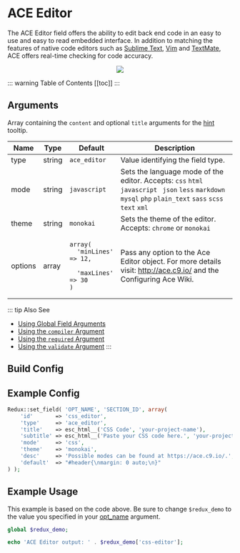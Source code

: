 # ACE Editor

The ACE Editor field offers the ability to edit back end code in an easy to use and easy to read embedded interface.  In 
addition to matching the features of native code editors such as [Sublime Text](https://www.sublimetext.com/), 
[Vim](http://www.vim.org) and [TextMate](http://macromates.com), ACE offers real-time checking for code accuracy.

<span style="display:block;text-align:center">![](./img/ace_editor.png)</span>

::: warning Table of Contents
[[toc]]
:::

## Arguments
Array containing the `content` and optional `title` arguments for the [hint](../configuration/fields/hints.md) tooltip.

|Name|Type|Default|Description|
|--- |--- |--- |--- |
|type|string|`ace_editor`|Value identifying the field type.|
|mode|string|`javascript`|Sets the language mode of the editor.  Accepts:  `css` `html` `javascript ` `json` `less` `markdown` `mysql` `php` `plain_text` `sass` `scss` `text` `xml`|
|theme|string|`monokai`|Sets the theme of the editor.  Accepts: `chrome` or `monokai`|
|options|array|<pre class="language-php codecopy-enabled"><code><span class="token keyword">array</span>(<br/>&nbsp;&nbsp;<span class="token single-quoted-string string">'minLines'</span> => <span class="token number">12</span>, <br/>&nbsp;&nbsp;<span class="token single-quoted-string string">'maxLines'</span> => <span class="token number">30</span><br/>)</code></pre>|Pass any option to the Ace Editor object. For more details visit: http://ace.c9.io/ and the Configuring Ace Wiki.|

::: tip Also See
- [Using Global Field Arguments](../configuration/fields/arguments.md)
- [Using the `compiler` Argument](../configuration/fields/compiler.md)
- [Using the `required` Argument](../configuration/fields/required.md)
- [Using the `validate` Argument](../configuration/fields/validate.md)
:::

## Build Config
<script>
import builder from './ace-editor.json';
export default {
    data () {
        return {
            builder: builder,
            defaults: {}
        };
    }
}
</script>
<builder :builder_json="builder" :builder_defaults="defaults" />

## Example Config

```php
Redux::set_field( 'OPT_NAME', 'SECTION_ID', array(
    'id'       => 'css_editor',
    'type'     => 'ace_editor',
    'title'    => esc_html__('CSS Code', 'your-project-name'),
    'subtitle' => esc_html__('Paste your CSS code here.', 'your-project-name'),
    'mode'     => 'css',
    'theme'    => 'monokai',
    'desc'     => 'Possible modes can be found at https://ace.c9.io/.',
    'default'  => "#header{\nmargin: 0 auto;\n}"
) );
```

## Example Usage
This example is based on the code above. Be sure to change `$redux_demo` to the value you specified 
in your [opt_name](../configuration/global_arguments.md#opt_name) argument.

```php
global $redux_demo;

echo 'ACE Editor output: ' . $redux_demo['css-editor'];
```


